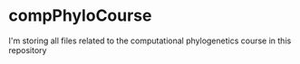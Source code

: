 # compPhyloCourse
I'm storing all files related to the computational phylogenetics course in this repository
